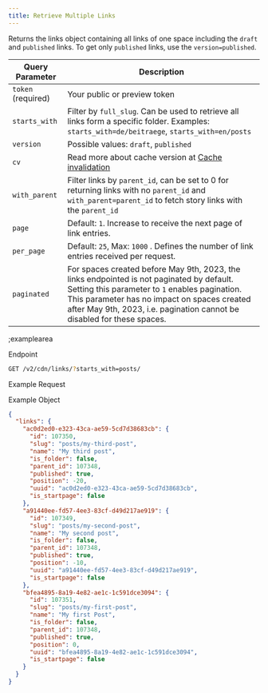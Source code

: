 ```yaml
---
title: Retrieve Multiple Links
---
```


Returns the links object containing all links of one space including the `draft` and `published` links. To get only `published` links, use the `version=published`.

| Query Parameter           | Description          |
|---------------------|----------------------|
| `token` (required) | Your public or preview token |
| `starts_with` | Filter by `full_slug`. Can be used to retrieve all links form a specific folder. Examples: `starts_with=de/beitraege`, `starts_with=en/posts` | 
| `version` | Possible values: `draft`, `published` |
| `cv` | Read more about cache version at [Cache invalidation](#topics/cache-invalidation) |
| `with_parent` | Filter links by `parent_id`, can be set to 0 for returning links with no `parent_id` and `with_parent=parent_id` to fetch story links with the `parent_id` |
| `page` | Default: `1`. Increase to receive the next page of link entries. |
| `per_page` | Default: `25`, Max: `1000` . Defines the number of link entries received per request. |
| `paginated` | For spaces created before May 9th, 2023, the links endpointed is not paginated by default. Setting this parameter to `1` enables pagination. This parameter has no impact on spaces created after May 9th, 2023, i.e. pagination cannot be disabled for these spaces. |


;examplearea

Endpoint

```bash
GET /v2/cdn/links/?starts_with=posts/
```

Example Request

<RequestExample url="https://api.storyblok.com/v2/cdn/links/?starts_with=posts/&token=ask9soUkv02QqbZgmZdeDAtt"></RequestExample>

Example Object 

```json
{
  "links": {
    "ac0d2ed0-e323-43ca-ae59-5cd7d38683cb": {
      "id": 107350,
      "slug": "posts/my-third-post",
      "name": "My third post",
      "is_folder": false,
      "parent_id": 107348,
      "published": true,
      "position": -20,
      "uuid": "ac0d2ed0-e323-43ca-ae59-5cd7d38683cb",
      "is_startpage": false
    },
    "a91440ee-fd57-4ee3-83cf-d49d217ae919": {
      "id": 107349,
      "slug": "posts/my-second-post",
      "name": "My second post",
      "is_folder": false,
      "parent_id": 107348,
      "published": true,
      "position": -10,
      "uuid": "a91440ee-fd57-4ee3-83cf-d49d217ae919",
      "is_startpage": false
    },
    "bfea4895-8a19-4e82-ae1c-1c591dce3094": {
      "id": 107351,
      "slug": "posts/my-first-post",
      "name": "My first Post",
      "is_folder": false,
      "parent_id": 107348,
      "published": true,
      "position": 0,
      "uuid": "bfea4895-8a19-4e82-ae1c-1c591dce3094",
      "is_startpage": false
    }
  }
}
```
